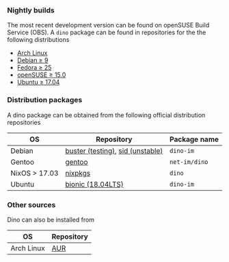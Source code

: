 ### Nightly builds
The most recent development version can be found on openSUSE Build Service (OBS). A `dino` package can be found in repositories for the the following distributions

* [Arch Linux](https://software.opensuse.org/download.html?project=network:messaging:xmpp:dino&package=dino)
* [Debian ≥ 9](https://software.opensuse.org/download.html?project=network:messaging:xmpp:dino&package=dino)
* [Fedora ≥ 25](https://software.opensuse.org/download.html?project=network:messaging:xmpp:dino&package=dino)
* [openSUSE ≥ 15.0](https://software.opensuse.org/download.html?project=network:messaging:xmpp:dino&package=dino)
* [Ubuntu ≥ 17.04](https://software.opensuse.org/download.html?project=network:messaging:xmpp:dino&package=dino)

### Distribution packages
A dino package can be obtained from the following official distribution repositories

| OS                  | Repository | Package name |
| ------------------- | ------ | ------ |
| Debian              | [buster (testing)](https://packages.debian.org/buster/dino-im), [sid (unstable)](https://packages.debian.org/sid/dino-im)    | `dino-im` |
| Gentoo              | [gentoo](https://packages.gentoo.org/packages/net-im/dino) | `net-im/dino` |
| NixOS > 17.03       | [nixpkgs](https://github.com/NixOS/nixpkgs/blob/master/pkgs/applications/networking/instant-messengers/dino/default.nix) | `dino` | 
| Ubuntu              | [bionic (18.04LTS)](https://packages.ubuntu.com/bionic/dino-im)     | `dino-im` |

### Other sources
Dino can also be installed from

| OS                  | Repository |
| ------------------- | ------ |
| Arch Linux          | [AUR](https://aur.archlinux.org/packages/dino-git/)  |
